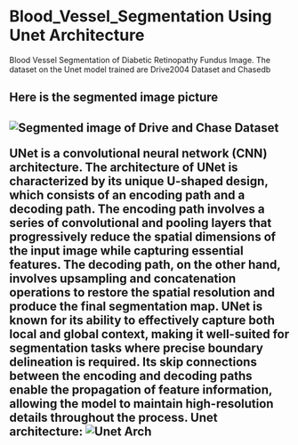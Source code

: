 # Blood_Vessel_Segmentation Using Unet Architecture
Blood Vessel Segmentation of Diabetic Retinopathy Fundus Image. The dataset on the Unet model trained are Drive2004 Dataset and Chasedb
<h2>Here is the segmented image picture<h2>

<img src="https://user-images.githubusercontent.com/68460013/236638014-60e0d2ce-2052-4fd9-a1d6-a42188f8dcb4.png" alt="Segmented image of Drive and Chase Dataset">

UNet is a convolutional neural network (CNN) architecture. The architecture of UNet is characterized by its unique U-shaped design, which consists of an encoding path and a decoding path. The encoding path involves a series of convolutional and pooling layers that progressively reduce the spatial dimensions of the input image while capturing essential features. The decoding path, on the other hand, involves upsampling and concatenation operations to restore the spatial resolution and produce the final segmentation map. UNet is known for its ability to effectively capture both local and global context, making it well-suited for segmentation tasks where precise boundary delineation is required. Its skip connections between the encoding and decoding paths enable the propagation of feature information, allowing the model to maintain high-resolution details throughout the process.
Unet architecture:
<img src= "https://www.mdpi.com/machines/machines-10-00327/article_deploy/html/images/machines-10-00327-g001.png" alt= "Unet Arch">
